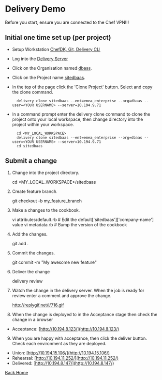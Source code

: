 # Delivery Demo

Before you start, ensure you are connected to the Chef VPN!!!

## Initial one time set up (per project)

* Setup Workstation [ChefDK, Git, Delivery CLI](setup-workstation.md) 
* Log into the [Delivery Server](https://10.194.9.71/e/emea_enterprise/#/login)
* Click on the Organisation named [dbaas](https://10.194.9.71/e/emea_enterprise/#/organizations/dbaas).  
* Click on the Project name [sitedbaas](https://10.194.9.71/e/emea_enterprise/#/organizations/dbaas/projects/sitedbaas).
* In the top of the page click the 'Clone Project' button.  Select and copy the clone command. 

        
        delivery clone sitedbaas --ent=emea_enterprise --org=dbaas --user=<YOUR USERNAME> --server=10.194.9.71
        

* In a command prompt enter the delivery clone command to clone the project onto your local workspace, then change directory into the project within your workspace. 

        
        cd <MY_LOCAL_WORKSPACE>
        delivery clone sitedbaas --ent=emea_enterprise --org=dbaas --user=<YOUR USERNAME> --server=10.194.9.71
        cd sitedbaas
        

## Submit a change

  1. Change into the project directory.

        
        cd <MY_LOCAL_WORKSPACE>/sitedbaas
        

  2. Create feature branch.

        
        git checkout -b my_feature_branch
        

  3. Make a changes to the cookbook.

        
        vi attributes/default.rb  # Edit the default['sitedbaas']['company-name'] value
        vi metadata.rb            # Bump the version of the cookbook
        
 
  4. Add the changes.

        
        git add .
        

  5. Commit the changes.

        
        git commit -m "My awesome new feature"
        

  6. Deliver the change

        
        delivery review
        

  7. Watch the change in the delivery server.  When the job is ready for review enter a comment and approve the change.

        
        http://replygif.net/i/716.gif
        

  8. When the change is deployed to in the Acceptance stage then check the change in a browser
   * Acceptance: [http://10.194.8.123/](http://10.194.8.123/)

  9. When you are happy with acceptance, then click the deliver button.  Check each environment as they are deployed.
   * Union: [http://10.194.15.106/](http://10.194.15.106/)
   * Rehearsal: [http://10.194.11.252/](http://10.194.11.252/)
   * Delivered: [http://10.194.8.147/](http://10.194.8.147/)

[Back Home](README.md)
